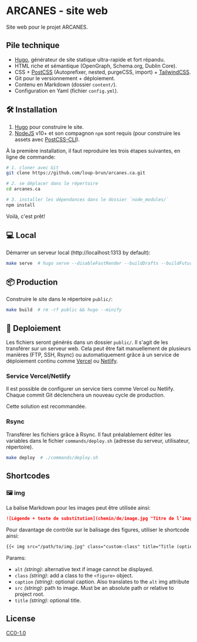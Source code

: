 # ARCANES - site web

Site web pour le projet ARCANES.

## Pile technique

- [Hugo](https://gohugo.io/), générateur de site statique ultra-rapide et fort répandu.
- HTML riche et sémantique (OpenGraph, Schema.org, Dublin Core).
- CSS + [PostCSS](https://postcss.org/) (Autoprefixer, nested, purgeCSS, import) + [TailwindCSS](https://tailwindcss.com/).
- Git pour le versionnement + déploiement.
- Contenu en Markdown (dossier `content/`).
- Configuration en Yaml (fichier `config.yml`).

## 🛠  Installation

1. [Hugo](https://gohugo.io) pour construire le site.
2. [NodeJS](https://nodejs.org/) v10+ et son compagnon `npm` sont requis (pour construire les assets avec [PostCSS-CLI](https://github.com/postcss/postcss-cli)).

À la première installation, il faut reproduire les trois étapes suivantes, en ligne de commande:

```bash
# 1. cloner avec Git
git clone https://github.com/loup-brun/arcanes.ca.git

# 2. se déplacer dans le répertoire
cd arcanes.ca

# 3. installer les dépendances dans le dossier `node_modules/`
npm install 
```

Voilà, c'est prêt!

## 💻 Local

Démarrer un serveur local (http://localhost:1313 by default):

```bash
make serve  # hugo serve --disableFastRender --buildDrafts --buildFuture
```

## 📦 Production

Construire le site dans le répertoire `public/`:

```bash
make build  # rm -rf public && hugo --minify
```

## 🚀 Deploiement

Les fichiers seront générés dans un dossier `public/`.
Il s'agit de les transférer sur un serveur web.
Cela peut être fait manuellement de plusieurs manières (FTP, SSH, Rsync) ou automatiquement grâce à un service de déploiement continu comme [Vercel](https://vercel.com/) ou [Netlify](https://www.netlify.com/).

### Service Vercel/Netlify

Il est possible de configurer un service tiers comme Vercel ou Netlify.
Chaque commit Git déclenchera un nouveau cycle de production.

Cette solution est recommandée.

### Rsync

Transférer les fichiers grâce à Rsync.
Il faut préalablement éditer les variables dans le fichier `commands/deploy.sh` (adresse du serveur, utilisateur, répertoire).

```bash
make deploy  # ./commands/deploy.sh
```

## Shortcodes

### 🖼 img

La balise Markdown pour les images peut être utilisée ainsi:

```md
![Légende + texte de substitution](chemin/de/image.jpg "Titre de l’image")
```

Pour davantage de contrôle sur le balisage des figures, utiliser le shortcode ainsi:

```md
{{< img src="/path/to/img.jpg" class="custom-class" title="Title (optional)" caption="Caption (optional)" >}}
```

Params:

- `alt` *(string)*: alternative text if image cannot be displayed.
- `class` *(string)*: add a class to the `<figure>` object.
- `caption` *(string)*: optional caption. Also translates to the `alt` img attribute
- `src` *(string)*: path to image. Must be an absolute path or relative to project root.
- `title` *(string)*: optional title.

## License

[CC0-1.0](https://creativecommons.org/share-your-work/public-domain/cc0)
